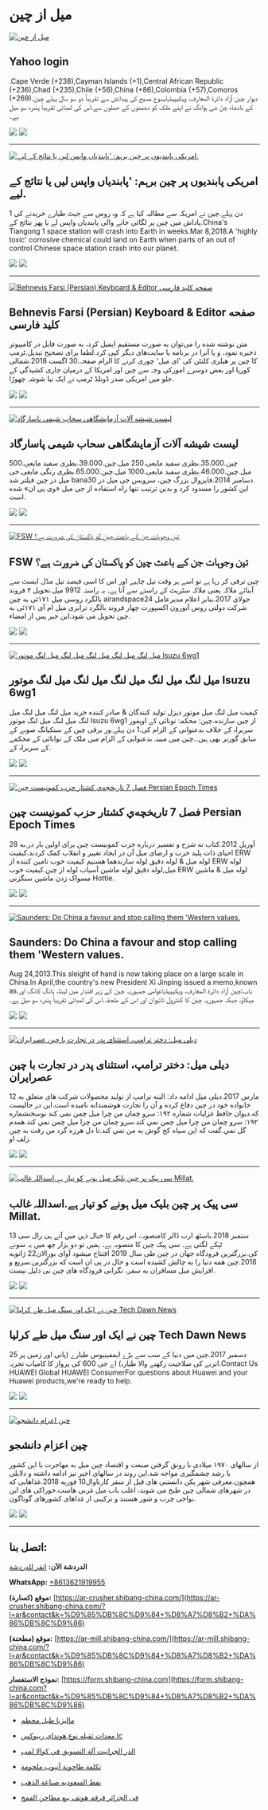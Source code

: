 # میل از چین

<a href="https://swt.shibang-china.com/?l=ar&img&k=%D9%85%DB%8C%D9%84+%D8%A7%D8%B2+%DA%86%DB%8C%D9%86" target="_blank">![میل از چین](http://static.shibang-china.com/all-800x300/1448.jpg)</a>

## Yahoo login
.Cape Verde (+238),Cayman Islands (+1),Central African Republic (+236),Chad (+235),Chile (+56),China (+86),Colombia (+57),Comoros (+269).دیوار چین آزاد دائرۃ المعارف، ویکیپیڈیایسوع مسیح کی پیدائش سے تقریباً دو سو سال پہلے چین کے بادشاہ چن شی ہوانگ نے اپنے ملک کو دشمنوں کے حملوں سے.اس کی لمبائی تقریباً پندرہ سو میل ہے۔


<a href="https://whatsapp.shibangsoft.com/WhatsApp.php" target="_blank" title="WhatsApp">![](http://static.shibang-china.com/icon/whatsapp.png)</a> <a href="https://swt.shibang-china.com/?l=ar&icon&k=%D9%85%DB%8C%D9%84+%D8%A7%D8%B2+%DA%86%DB%8C%D9%86" target="_blank">![](http://static.shibang-china.com/icon/chat-ar.png)</a>

---

<a href="https://swt.shibang-china.com/?l=ar&img&k=%D9%85%DB%8C%D9%84+%D8%A7%D8%B2+%DA%86%DB%8C%D9%86" target="_blank">![امریکی پابندیوں پر چین برہم: &#39;پابندیاں واپس لیں یا نتائج کے لیے.](http://static.shibang-china.com/all-800x300/447.jpg)</a>

## امریکی پابندیوں پر چین برہم: &#39;پابندیاں واپس لیں یا نتائج کے لیے.
1 دن پہلے.چین نے امریکہ سے مطالبہ کیا ہے کہ وہ روس سے جیٹ طیارے خریدنے کی پاداش میں چین پر لگائی جانے والی پابندیاں واپس لے یا پھر نتائج کے.China&#39;s Tiangong 1 space station will crash into Earth in weeks.Mar 8,2018.A &#39;highly toxic&#39; corrosive chemical could land on Earth when parts of an out of control Chinese space station crash into our planet.


<a href="https://whatsapp.shibangsoft.com/WhatsApp.php" target="_blank" title="WhatsApp">![](http://static.shibang-china.com/icon/whatsapp.png)</a> <a href="https://swt.shibang-china.com/?l=ar&icon&k=%D9%85%DB%8C%D9%84+%D8%A7%D8%B2+%DA%86%DB%8C%D9%86" target="_blank">![](http://static.shibang-china.com/icon/chat-ar.png)</a>

---

<a href="https://swt.shibang-china.com/?l=ar&img&k=%D9%85%DB%8C%D9%84+%D8%A7%D8%B2+%DA%86%DB%8C%D9%86" target="_blank">![Behnevis Farsi (Persian) Keyboard &amp; Editor صفحه کلید فارسی](http://static.shibang-china.com/all-800x300/197.jpg)</a>

## Behnevis Farsi (Persian) Keyboard &amp; Editor صفحه کلید فارسی
متن نوشته شده را می‌توان به صورت مستقیم ایمیل کرد، به صورت فایل در کامپیوتر ذخیره نمود، و یا آنرا در برنامه یا سایت‌های دیگر کپی‌ کرد.لطفا برای تصحیح تبدیل.ٹرمپ کا چین پر ھیلری کلنٹن کی &#39;ای میل&#39; چوری کرنے کا الزام صفحہ.30 اگست 2018.شمالی کوریا اور بعض دوسرے امورکی وجہ سے چین اور امریکا کے درمیان جاری کشیدگی کے جلو میں امریکی صدر ڈونلڈ ٹرمپ نے ایک نیا شوشہ چھوڑا.


<a href="https://whatsapp.shibangsoft.com/WhatsApp.php" target="_blank" title="WhatsApp">![](http://static.shibang-china.com/icon/whatsapp.png)</a> <a href="https://swt.shibang-china.com/?l=ar&icon&k=%D9%85%DB%8C%D9%84+%D8%A7%D8%B2+%DA%86%DB%8C%D9%86" target="_blank">![](http://static.shibang-china.com/icon/chat-ar.png)</a>

---

<a href="https://swt.shibang-china.com/?l=ar&img&k=%D9%85%DB%8C%D9%84+%D8%A7%D8%B2+%DA%86%DB%8C%D9%86" target="_blank">![لیست شیشه آلات آزمایشگاهی سحاب شیمی پاسارگاد](http://static.shibang-china.com/all-800x300/450.jpg)</a>

## لیست شیشه آلات آزمایشگاهی سحاب شیمی پاسارگاد
چین.35.000.بطری سفید مایعی.250 میل.چین.39.000.بطری سفید مایعی.500 میل.چین.46.000.بطری سفید مایعی.1000 میل.چین.65.000.بطری رنگی مایعی.جی میل در چین فیلتر شد bana30 دسامبر 2014.فایروال بزرگ چین، سرویس جی میل در این کشور را مسدود کرد و بدین ترتیب تنها راه استفاده از جی میل «وی پی ان» شده است.


<a href="https://whatsapp.shibangsoft.com/WhatsApp.php" target="_blank" title="WhatsApp">![](http://static.shibang-china.com/icon/whatsapp.png)</a> <a href="https://swt.shibang-china.com/?l=ar&icon&k=%D9%85%DB%8C%D9%84+%D8%A7%D8%B2+%DA%86%DB%8C%D9%86" target="_blank">![](http://static.shibang-china.com/icon/chat-ar.png)</a>

---

<a href="https://swt.shibang-china.com/?l=ar&img&k=%D9%85%DB%8C%D9%84+%D8%A7%D8%B2+%DA%86%DB%8C%D9%86" target="_blank">![FSW تین وجوہات جن کے باعث چین کو پاکستان کی ضرورت ہے؟](http://static.shibang-china.com/all-800x300/101.jpg)</a>

## FSW تین وجوہات جن کے باعث چین کو پاکستان کی ضرورت ہے؟
چین ترقی کر رہا ہے تو اسے ہر وقت تیل چاہیے اور اس کا اسی فیصد تیل مڈل ایسٹ سے آبنائے ملاکہ یعنی ملاکہ سٹریٹ کے راستے سے آتا ہے۔ یہ راستہ 9912 میل.تحویل ۴ فروند بالگرد روسی میل ۱۷۱ئی به چین airandspace24 جولای 2017.بنابر اعلام مدیرعامل شرکت دولتی روس آبورون اکسپورت چهار فروند بالگرد ترابری میل ام آی ۱۷۱ئی به چین تحویل می شود.این خبر پس از امضاء.


<a href="https://whatsapp.shibangsoft.com/WhatsApp.php" target="_blank" title="WhatsApp">![](http://static.shibang-china.com/icon/whatsapp.png)</a> <a href="https://swt.shibang-china.com/?l=ar&icon&k=%D9%85%DB%8C%D9%84+%D8%A7%D8%B2+%DA%86%DB%8C%D9%86" target="_blank">![](http://static.shibang-china.com/icon/chat-ar.png)</a>

---

<a href="https://swt.shibang-china.com/?l=ar&img&k=%D9%85%DB%8C%D9%84+%D8%A7%D8%B2+%DA%86%DB%8C%D9%86" target="_blank">![میل لنگ میل لنگ میل لنگ میل لنگ میل لنگ موتور Isuzu 6wg1](http://static.shibang-china.com/all-800x300/1055.jpg)</a>

## میل لنگ میل لنگ میل لنگ میل لنگ میل لنگ موتور Isuzu 6wg1
کیفیت میل لنگ میل موتور دیزل تولید کنندگان &amp; صادر کننده خرید میل لنگ میل لنگ میل لنگ میل لنگ میل لنگ موتور Isuzu 6wg1 از چین سازنده.چین: محکمۂ تونائی کے اویغور سربراہ کے خلاف بدعنوانی کے الزام کی.1 دن پہلے.ور برقی چین کے سنکیانگ صوبے کے سابق گورنر بھی ہیں۔.چین میں مبینہ بدعنوانی کے الزام میں ملک کے توانائی کے محکمے کے سربراہ کے.


<a href="https://whatsapp.shibangsoft.com/WhatsApp.php" target="_blank" title="WhatsApp">![](http://static.shibang-china.com/icon/whatsapp.png)</a> <a href="https://swt.shibang-china.com/?l=ar&icon&k=%D9%85%DB%8C%D9%84+%D8%A7%D8%B2+%DA%86%DB%8C%D9%86" target="_blank">![](http://static.shibang-china.com/icon/chat-ar.png)</a>

---

<a href="https://swt.shibang-china.com/?l=ar&img&k=%D9%85%DB%8C%D9%84+%D8%A7%D8%B2+%DA%86%DB%8C%D9%86" target="_blank">![فصل 7 تاريخچه‌ي كشتار حزب کمونيست چين Persian Epoch Times](http://static.shibang-china.com/all-800x300/1499.jpg)</a>

## فصل 7 تاريخچه‌ي كشتار حزب کمونيست چين Persian Epoch Times
28 آوريل 2012.کتاب نه شرح و تفسیر درباره حزب کمونیست چین برای اولین بار در.به احیای ذات پلید حزب و ارضای میل آن در ایجاد تغییر و انقلاب کمک کردند.کیفیت ERW لوله میل &amp; لوله دقیق لوله سازندهما هستیم کیفیت خوب تامین کننده از ERW لوله میل,لوله دقیق لوله ماشین آسیاب لوله از چین.کیفیت خوب ERW لوله میل &amp; ماشین مسواک زدن ماشین سنگزنی Hottie.


<a href="https://whatsapp.shibangsoft.com/WhatsApp.php" target="_blank" title="WhatsApp">![](http://static.shibang-china.com/icon/whatsapp.png)</a> <a href="https://swt.shibang-china.com/?l=ar&icon&k=%D9%85%DB%8C%D9%84+%D8%A7%D8%B2+%DA%86%DB%8C%D9%86" target="_blank">![](http://static.shibang-china.com/icon/chat-ar.png)</a>

---

<a href="https://swt.shibang-china.com/?l=ar&img&k=%D9%85%DB%8C%D9%84+%D8%A7%D8%B2+%DA%86%DB%8C%D9%86" target="_blank">![Saunders: Do China a favour and stop calling them &#39;Western values.](http://static.shibang-china.com/all-800x300/334.jpg)</a>

## Saunders: Do China a favour and stop calling them &#39;Western values.
Aug 24,2013.This sleight of hand is now taking place on a large scale in China.In April,the country&#39;s new President Xi Jinping issued a memo,known as.باب:چین آزاد دائرۃ المعارف، ویکیپیڈیاعوامی جمہوریہ چین کے زیر اقتدار مین لینڈ، ہانگ کانگ اور میکاؤ، جبکہ جمہوریہ چین کا کنٹرول تائیوان اور اس کے ملحقہ.اس کی لمبائی تقریباً پندرہ سو میل ہے۔


<a href="https://whatsapp.shibangsoft.com/WhatsApp.php" target="_blank" title="WhatsApp">![](http://static.shibang-china.com/icon/whatsapp.png)</a> <a href="https://swt.shibang-china.com/?l=ar&icon&k=%D9%85%DB%8C%D9%84+%D8%A7%D8%B2+%DA%86%DB%8C%D9%86" target="_blank">![](http://static.shibang-china.com/icon/chat-ar.png)</a>

---

<a href="https://swt.shibang-china.com/?l=ar&img&k=%D9%85%DB%8C%D9%84+%D8%A7%D8%B2+%DA%86%DB%8C%D9%86" target="_blank">![دیلی میل: دختر ترامپ، استثنای پدر در تجارت با چین عصرایران](http://static.shibang-china.com/all-800x300/535.jpg)</a>

## دیلی میل: دختر ترامپ، استثنای پدر در تجارت با چین عصرایران
12 مارس 2017.دیلی میل ادامه داد: البته ترامپ از تولید محصولات شرکت های متعلق به خانواده خود در چین دفاع کرده و آن را تجارت هوشمندانه نامیده است.این در حالیست که.ديوان حافظ غزليات شماره ١٩٢: سرو چمان من چرا ميل چمن نمي کند نوسخنشماره ١٩٢: سرو چمان من چرا ميل چمن نمي کند.سرو چمان من چرا ميل چمن نمي کند.همدم گل نمي.گفت که اين سياه کج گوش به من نمي کند.تا دل هرزه گرد من رفت به چين زلف او.


<a href="https://whatsapp.shibangsoft.com/WhatsApp.php" target="_blank" title="WhatsApp">![](http://static.shibang-china.com/icon/whatsapp.png)</a> <a href="https://swt.shibang-china.com/?l=ar&icon&k=%D9%85%DB%8C%D9%84+%D8%A7%D8%B2+%DA%86%DB%8C%D9%86" target="_blank">![](http://static.shibang-china.com/icon/chat-ar.png)</a>

---

<a href="https://swt.shibang-china.com/?l=ar&img&k=%D9%85%DB%8C%D9%84+%D8%A7%D8%B2+%DA%86%DB%8C%D9%86" target="_blank">![سی پیک پر چین بلیک میل ہونے کو تیار ہے.اسداللہ غالب Millat.](http://static.shibang-china.com/all-800x300/452.jpg)</a>

## سی پیک پر چین بلیک میل ہونے کو تیار ہے.اسداللہ غالب Millat.
13 ستمبر 2018.باسٹھ ارب ڈالر کامنصوبہ، اس رقم کا خیال ذہن میں آتے ہی رال سی ٹپکے لگتی ہے۔ سی پیک چین کا منصوبہ ہے۔ ہمیں تو دو ہزار چھ میں یہ سونے کی.بزرگترین فرودگاه جهان در چین طی سال 2019 افتتاح میشود آوای بورالان22 ژانويه 2018.چین همه دنیا را به چالش کشیده است و حال در پی ان است که بزرگترین.سریع و افزایش میل مسافران به سفر، نگرانی فرودگاه های چین بی دلیل نیست.


<a href="https://whatsapp.shibangsoft.com/WhatsApp.php" target="_blank" title="WhatsApp">![](http://static.shibang-china.com/icon/whatsapp.png)</a> <a href="https://swt.shibang-china.com/?l=ar&icon&k=%D9%85%DB%8C%D9%84+%D8%A7%D8%B2+%DA%86%DB%8C%D9%86" target="_blank">![](http://static.shibang-china.com/icon/chat-ar.png)</a>

---

<a href="https://swt.shibang-china.com/?l=ar&img&k=%D9%85%DB%8C%D9%84+%D8%A7%D8%B2+%DA%86%DB%8C%D9%86" target="_blank">![چین نے ایک اور سنگ میل طے کرلیا Tech Dawn News](http://static.shibang-china.com/all-800x300/521.jpg)</a>

## چین نے ایک اور سنگ میل طے کرلیا Tech Dawn News
25 دسمبر 2017.چین میں دنیا کے سب سے بڑے ایمفیبیوس طیارے (پانی اور زمین پر اترنے کی صلاحیت رکھنے والا طیارہ) اے جی 600 کی پرواز کا کامیاب تجربہ.Contact Us HUAWEI Global HUAWEI ConsumerFor questions about Huawei and your Huawei products,we&#39;re ready to help.


<a href="https://whatsapp.shibangsoft.com/WhatsApp.php" target="_blank" title="WhatsApp">![](http://static.shibang-china.com/icon/whatsapp.png)</a> <a href="https://swt.shibang-china.com/?l=ar&icon&k=%D9%85%DB%8C%D9%84+%D8%A7%D8%B2+%DA%86%DB%8C%D9%86" target="_blank">![](http://static.shibang-china.com/icon/chat-ar.png)</a>

---

<a href="https://swt.shibang-china.com/?l=ar&img&k=%D9%85%DB%8C%D9%84+%D8%A7%D8%B2+%DA%86%DB%8C%D9%86" target="_blank">![چین اعزام دانشجو](http://static.shibang-china.com/all-800x300/78.jpg)</a>

## چین اعزام دانشجو
از سالهای ۱۹۷۰ میلادی با رونق گرفتن صنعت و اقتصاد چین میل به مهاجرت با این کشور با رشد چشمگیری مواجه شد.این روند در سالهای اخیر نیز ادامه داشته و دلایلی همچون.معرفی شهر پکن دانستنی های قبل از سفر کارناوال10 فوریه 2018.غذاهایی که در شهرهای شمالی چین طبخ می شوند، اغلب باب میل غربی هاست.خوراکی های این نواحی چرب و شور هستند و ترکیبی از غذاهای کشورهای گوناگون.


<a href="https://whatsapp.shibangsoft.com/WhatsApp.php" target="_blank" title="WhatsApp">![](http://static.shibang-china.com/icon/whatsapp.png)</a> <a href="https://swt.shibang-china.com/?l=ar&icon&k=%D9%85%DB%8C%D9%84+%D8%A7%D8%B2+%DA%86%DB%8C%D9%86" target="_blank">![](http://static.shibang-china.com/icon/chat-ar.png)</a>

---
## اتصل بنا:

**الدردشة الآن:** [انقر للدردشة](https://swt.shibang-china.com?l=ar&contact&k=%D9%85%DB%8C%D9%84+%D8%A7%D8%B2+%DA%86%DB%8C%D9%86)

**WhatsApp:**  [+8613621919955](https://whatsapp.shibangsoft.com/WhatsApp.php)

**موقع (كسارة):** [https://ar-crusher.shibang-china.com/](https://ar-crusher.shibang-china.com/?l=ar&contact&k=%D9%85%DB%8C%D9%84+%D8%A7%D8%B2+%DA%86%DB%8C%D9%86)

**موقع (مطحنة):** [https://ar-mill.shibang-china.com/](https://ar-mill.shibang-china.com/?l=ar&contact&k=%D9%85%DB%8C%D9%84+%D8%A7%D8%B2+%DA%86%DB%8C%D9%86)

**نموذج الاستفسار:** [https://form.shibang-china.com](https://form.shibang-china.com?l=ar&contact&k=%D9%85%DB%8C%D9%84+%D8%A7%D8%B2+%DA%86%DB%8C%D9%86)

* [ماليزيا طبل محطم](../24/%D9%85%D8%A7%D9%84%D9%8A%D8%B2%D9%8A%D8%A7%20%D8%B7%D8%A8%D9%84%20%D9%85%D8%AD%D8%B7%D9%85.md)

* [معدات ثقيله نوع هونداي ريبوكس lc](../21/%D9%85%D8%B9%D8%AF%D8%A7%D8%AA%20%D8%AB%D9%82%D9%8A%D9%84%D9%87%20%D9%86%D9%88%D8%B9%20%D9%87%D9%88%D9%86%D8%AF%D8%A7%D9%8A%20%D8%B1%D9%8A%D8%A8%D9%88%D9%83%D8%B3%20lc.md)

* [الذر الجرانيت آلة التسويق في كوالا لمب](../21/%D8%A7%D9%84%D8%B0%D8%B1%20%D8%A7%D9%84%D8%AC%D8%B1%D8%A7%D9%86%D9%8A%D8%AA%20%D8%A2%D9%84%D8%A9%20%D8%A7%D9%84%D8%AA%D8%B3%D9%88%D9%8A%D9%82%20%D9%81%D9%8A%20%D9%83%D9%88%D8%A7%D9%84%D8%A7%20%D9%84%D9%85%D8%A8.md)

* [تكلفة طاحونة أنبوب ملحومة](../23/%D8%AA%D9%83%D9%84%D9%81%D8%A9%20%D8%B7%D8%A7%D8%AD%D9%88%D9%86%D8%A9%20%D8%A3%D9%86%D8%A8%D9%88%D8%A8%20%D9%85%D9%84%D8%AD%D9%88%D9%85%D8%A9.md)

* [نفط السعوديه صناعة الذهب](../21/%D9%86%D9%81%D8%B7%20%D8%A7%D9%84%D8%B3%D8%B9%D9%88%D8%AF%D9%8A%D9%87%20%D8%B5%D9%86%D8%A7%D8%B9%D8%A9%20%D8%A7%D9%84%D8%B0%D9%87%D8%A8.md)

* [فى الجزائر قرقم هوتف بيع مطاحن الفمح](../21/%D9%81%D9%89%20%D8%A7%D9%84%D8%AC%D8%B2%D8%A7%D8%A6%D8%B1%20%D9%82%D8%B1%D9%82%D9%85%20%D9%87%D9%88%D8%AA%D9%81%20%D8%A8%D9%8A%D8%B9%20%D9%85%D8%B7%D8%A7%D8%AD%D9%86%20%D8%A7%D9%84%D9%81%D9%85%D8%AD.md)